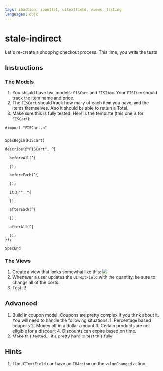 ```yaml
---
tags: ibaction, iboutlet, uitextfield, views, testing
languages: objc
---
```


# stale-indirect

Let's re-create a shopping checkout process. This time, you write the tests

## Instructions

### The Models

  1. You should have two models: `FISCart` and `FISItem`. Your `FISItem` should track the item name and price. 
  2. The `FISCart` should track how many of each item you have, and the items themselves. Also it should be able to return a Total.
  3. Make sure this is fully tested! Here is the template (this one is for `FISCart`):
  
  ```objc
#import "FISCart.h"


SpecBegin(FISCart)

describe(@"FISCart", ^{
    
    beforeAll(^{

    });
    
    beforeEach(^{

    });
    
    it(@"", ^{

    });  
    
    afterEach(^{

    });
    
    afterAll(^{

    });
});

SpecEnd
```

### The Views

  1. Create a view that looks somewhat like this:
  ![](http://ironboard-curriculum-content.s3.amazonaws.com/iOS/stale-indirect-screenshot.png)
  2. Whenever a user updates the `UITextField` with the quantity, be sure to change all of the costs.
  3. Test it!

## Advanced

  1. Build in coupon model. Coupons are pretty complex if you think about it. You will need to handle the following situations:
    1. Percentage based coupons
    2. Money off in a dollar amount
    3. Certain products are not eligible for a discount
    4. Discounts can expire based on time.
  2. Make this tested... it's pretty hard to test this fully!

## Hints

  1. The `UITextField` can have an `IBAction` on the `valueChanged` action.
